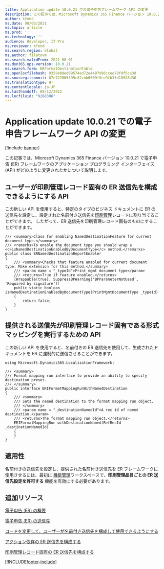 ```yaml
---
title: Application update 10.0.21 での電子申告フレームワーク API の変更
description: この記事では、Microsoft Dynamics 365 Finance バージョン 10.0.21 で電子申告 (ER) フレームワーク の API がどのように変更されたのかについて説明します。
author: kfend
ms.date: 08/03/2021
ms.topic: article
ms.prod: ''
ms.technology: ''
audience: Developer, IT Pro
ms.reviewer: kfend
ms.search.region: Global
ms.author: filatovm
ms.search.validFrom: 2021-08-01
ms.dyn365.ops.version: 10.0.21
ms.search.form: ERFormatDestinationTable
ms.openlocfilehash: 0358e08ed99574ed72e4487996ccee78fdf5ca3d
ms.sourcegitcommit: 87e727005399c82cbb6509f5ce9fb33d18928d30
ms.translationtype: HT
ms.contentlocale: ja-JP
ms.lasthandoff: 08/12/2022
ms.locfileid: "9288306"
---
```

# <a name="electronic-reporting-framework-api-changes-for-application-update-10021"></a>Application update 10.0.21 での電子申告フレームワーク API の変更

[!include [banner](../includes/banner.md)]

この記事では、Microsoft Dynamics 365 Finance バージョン 10.0.21 で電子申告 (ER) フレームワークのアプリケーション プログラミング インターフェイス (API) がどのように変更されたかについて説明します。

## <a name="api-to-enable-users-to-configure-er-destinations-that-are-print-management-record-specific"></a><a name="er-api-set-print-management-record-specific-destination"></a>ユーザーが印刷管理レコード固有の ER 送信先を構成できるようにする API

この新しい API を使用すると、特定のタイプのビジネス ドキュメントに ER の送信先を設定し、設定された名前付き送信先を[印刷管理](document-reporting-services.md)レコードに割り当てることができます。 したがって、ER 送信先を印刷管理レコード固有のものにすることができます。

```xpp
/// <summary>Class for enabling NamedDestinationFeature for current document type.</summary>
/// <remarks>To enable the document type you should wrap a <c>isNamedDestinationEnabledByDocumentType</c> method.</remarks>
public class ERNamedDestinationReportEnabler
{
    /// <summary>Checks that feature enabled for current document type. Make extension for this method.</summary>
    /// <param name = "_typeId">Print mgmt document type</param>
    /// <returns>True if feature enabled.</returns>
    [Wrappable(true), SuppressBPWarning('BPParameterNotUsed', 'Required by signature')]
    public static boolean isNamedDestinationEnabledByDocumentType(PrintMgmtDocumentType _typeId)
    {
        return false;
    }
}
```

## <a name="api-to-run-a-format-mapping-where-the-destination-that-is-provided-is-print-management-record-specific"></a><a name="er-api-pass-print-management-record-specific-destination"></a>提供される送信先が印刷管理レコード固有である形式マッピングを実行するための API

この新しい API を使用すると、名前付きの ER 送信先を使用して、生成されたドキュメントを ER に強制的に送信させることができます。

```xpp
using Microsoft.Dynamics365.LocalizationFramework;

/// <summary>
/// Format mapping run interface to provide an ability to specify destination preset.
/// </summary>
public interface ERIFormatMappingRunWithNamedDestination
{
    /// <summary>
    /// Sets the named destination to the format mapping run object.
    /// </summary>
    /// <param name = "_destinationNamedId">A rec id of named destination.</param>
    /// <returns>The format mapping run object.</returns>
    ERIFormatMappingRun withDestinationNamed(RefRecId _destinationNamedId)
    {
    }
}
```

## <a name="applicability"></a>適用性

名前付きの送信先を設定し、提供された名前付き送信先を ER フレームワークに使用させるには、最初に [機能管理](../../fin-ops/get-started/feature-management/feature-management-overview.md#the-feature-management-workspace)ワークスペースで、**印刷管理品目ごとの ER 送信先設定を許可する** 機能を有効にする必要があります。

## <a name="additional-resources"></a>追加リソース

[電子申告 (ER) の概要](general-electronic-reporting.md)

[電子申告 (ER) の送信先](electronic-reporting-destinations.md)

[コードを変更して、ユーザーが名前付き送信先を構成して使用できるようにする](er-api-named-destinations.md)

[アクション依存の ER 送信先を構成する](er-action-dependent-destinations.md)

[印刷管理レコード固有の ER 送信先を構成する](er-named-destinations.md)

[!INCLUDE[footer-include](../../../includes/footer-banner.md)]
